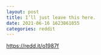 ```yaml
--- 
layout: post 
title: I’ll just leave this here. 
date: 2021-06-16 1623861855 
categories: reddit 
--- 
```

https://redd.it/o1987f